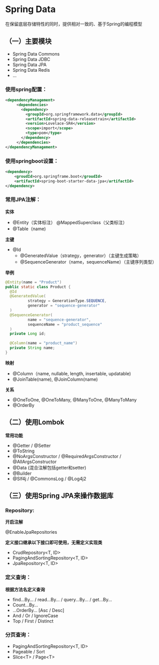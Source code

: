  # Spring Data

在保留底层存储特性的同时，提供相对一致的、基于Spring的编程模型

## （一）主要模块

- Spring Data Commons
- Spring Data JDBC
- Spring Data JPA
- Spring Data Redis
- ...

### 使用spring配置：

```xml
<dependencyManagement>
     <dependencies>
       <dependency>
         <groupId>org.springframework.data</groupId>
         <artifactId>spring-data-releasetrain</artifactId>
         <version>Lovelace-SR4</version>
         <scope>import</scope>
         <type>pom</type>
       </dependency>
     </dependencies>
</dependencyManagement>
```

### 使用springboot设置：

```xml
<dependency>
    <groudId>org.springframe.boot</groudId>
    <artifactId>spring-boot-starter-data-jpa</artifactId>
</dependency>
```

### 常用JPA注解：

**实体**

- @Entity（实体标注） @MappedSuperclass（父类标注）
- @Table（name)

**主键**

- @Id
  - @GeneratedValue（strategy，generator）（主键生成策略）
  - @SequenceGenerator（name，sequenceName）（主键序列类型）

**举例**

```java
@Entity(name = "Product")
public static class Product {
  @Id
  @GeneratedValue(
          strategy = GenerationType.SEQUENCE,
          generator = "sequence-generator"
  )
  @SequenceGenerator(
          name = "sequence-generator",
          sequenceName = "product_sequence"
  )
  private Long id;
  
  @Column(name = "product_name")
  private String name;
}
```

**映射**

- @Column（name, nullable, length, insertable, updatable)
- @JoinTable(name), @JoinColumn(name)

**关系**

- @OneToOne, @OneToMany, @ManyToOne, @ManyToMany
- @OrderBy

## （二）使用Lombok

**常用功能**

- @Getter / @Setter
- @ToString
- @NoArgsConstructor / @RequiredArgsConstructor / @AllArgsConstructor
- @Data (混合注解包括getter和setter)
- @Builder
- @Slf4j / @CommonsLog / @Log4j2

## （三）使用Spring JPA来操作数据库

### Repository:

**开启注解**

@EnableJpaRepositories

**定义接口继承以下接口即可使用，无需定义实现类**

- CrudRepository<T, ID>
- PagingAndSortingRepository<T, ID>
- JpaRepository<T, ID>

### 定义查询：

**根据方法名定义查询**

- find...By... / read...By... / query...By... / get...By...
- Count...By...
- ...OrderBy... [Asc / Desc]
- And / Or / IgnoreCase
- Top / First / Distinct

### 分页查询：

- PagingAndSortingRepository<T, ID>
- Pageable / Sort
- Slice\<T\> / Page\<T\>



